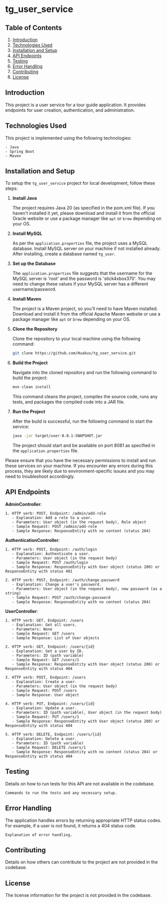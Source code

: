 # tg_user_service

## Table of Contents

1. [Introduction](#introduction)
2. [Technologies Used](#technologies-used)
3. [Installation and Setup](#installation-and-setup)
4. [API Endpoints](#api-endpoints)
5. [Testing](#testing)
6. [Error Handling](#error-handling)
7. [Contributing](#contributing)
8. [License](#license)

## Introduction

This project is a user service for a tour guide application. It provides endpoints for user creation, authentication, and administration.

## Technologies Used

This project is implemented using the following technologies:

```
- Java
- Spring Boot
- Maven
```

## Installation and Setup

To setup the `tg_user_service` project for local development, follow these steps:

1. **Install Java**

   The project requires Java 20 (as specified in the pom.xml file). If you haven't installed it yet, please download and install it from the official Oracle website or use a package manager like `apt` or `brew` depending on your OS.

2. **Install MySQL**

   As per the `application.properties` file, the project uses a MySQL database. Install MySQL server on your machine if not installed already. After installing, create a database named `tg_user`. 

3. **Set up the Database**

   The `application.properties` file suggests that the username for the MySQL server is 'root' and the password is 'stick4xbox370'. You may need to change these values if your MySQL server has a different username/password.

4. **Install Maven**

   The project is a Maven project, so you'll need to have Maven installed. Download and install it from the official Apache Maven website or use a package manager like `apt` or `brew` depending on your OS.

5. **Clone the Repository**

   Clone the repository to your local machine using the following command: 
   ``` bash
   git clone https://github.com/Huakus/tg_user_service.git
   ```
   
6. **Build the Project**

   Navigate into the cloned repository and run the following command to build the project:
   ``` bash
   mvn clean install
   ```
   This command cleans the project, compiles the source code, runs any tests, and packages the compiled code into a JAR file.

7. **Run the Project**

   After the build is successful, run the following command to start the service:
   ``` bash
   java -jar target/user-0.0.1-SNAPSHOT.jar
   ```
   The project should start and be available on port 8081 as specified in the `application.properties` file.

Please ensure that you have the necessary permissions to install and run these services on your machine. If you encounter any errors during this process, they are likely due to environment-specific issues and you may need to troubleshoot accordingly.


## API Endpoints

**AdminController**:

```
1. HTTP verb: POST, Endpoint: /admin/add-role
   - Explanation: Add a role to a user.
   - Parameters: User object (in the request body), Role object
   - Sample Request: POST /admin/add-role
   - Sample Response: ResponseEntity with no content (status 204)
```

**AuthenticationController**:

```
1. HTTP verb: POST, Endpoint: /auth/login
   - Explanation: Authenticate a user.
   - Parameters: User object (in the request body)
   - Sample Request: POST /auth/login
   - Sample Response: ResponseEntity with User object (status 200) or ResponseEntity with status 401

2. HTTP verb: POST, Endpoint: /auth/change-password
   - Explanation: Change a user's password.
   - Parameters: User object (in the request body), new password (as a string)
   - Sample Request: POST /auth/change-password
   - Sample Response: ResponseEntity with no content (status 204)
```

**UserController**:

```
1. HTTP verb: GET, Endpoint: /users
   - Explanation: Get all users.
   - Parameters: None
   - Sample Request: GET /users
   - Sample Response: List of User objects

2. HTTP verb: GET, Endpoint: /users/{id}
   - Explanation: Get a user by ID.
   - Parameters: ID (path variable)
   - Sample Request: GET /users/1
   - Sample Response: ResponseEntity with User object (status 200) or ResponseEntity with status 404

3. HTTP verb: POST, Endpoint: /users
   - Explanation: Create a user.
   - Parameters: User object (in the request body)
   - Sample Request: POST /users
   - Sample Response: User object

4. HTTP verb: PUT, Endpoint: /users/{id}
   - Explanation: Update a user.
   - Parameters: ID (path variable), User object (in the request body)
   - Sample Request: PUT /users/1
   - Sample Response: ResponseEntity with User object (status 200) or ResponseEntity with status 404

5. HTTP verb: DELETE, Endpoint: /users/{id}
   - Explanation: Delete a user.
   - Parameters: ID (path variable)
   - Sample Request: DELETE /users/1
   - Sample Response: ResponseEntity with no content (status 204) or ResponseEntity with status 404
```

## Testing

Details on how to run tests for this API are not available in the codebase.

```
Commands to run the tests and any necessary setup.
```

## Error Handling

The application handles errors by returning appropriate HTTP status codes. For example, if a user is not found, it returns a 404 status code.

```
Explanation of error handling.
```

## Contributing

Details on how others can contribute to the project are not provided in the codebase.

## License

The license information for the project is not provided in the codebase.
